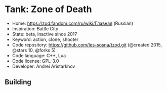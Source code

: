 # Tank: Zone of Death

- Home: https://zod.fandom.com/ru/wiki/Главная (Russian)
- Inspiration: Battle City
- State: beta, inactive since 2017
- Keyword: action, clone, shooter
- Code repository: https://github.com/les-sosna/tzod.git (@created 2015, @stars 10, @forks 5)
- Code language: C++, Lua
- Code license: GPL-3.0
- Developer: Andrei Aristarkhov

## Building
